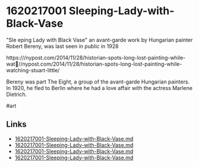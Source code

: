 # 1620217001 Sleeping-Lady-with-Black-Vase


"Sle  eping Lady with Black Vase" an avant-garde work by Hungarian painter
Robert Bereny, was last seen in public in 1928    

https:///nypost.com/2014/11/28/historian-spots-long-lost-painting-while-wat//nypost.com/2014/11/28/historian-spots-long-lost-painting-while-watching-stuart-little/   

Bereny was part The Eight, a group of the avant-garde Hungarian painters. In
1920, he fled to Berlin where he had a love affair with the actress Marlene
Dietrich.  

#art

## Links
- [1620217001-Sleeping-Lady-with-Black-Vase.md](1620217001-Sleeping-Lady-with-Black-Vase.md)
- [1620217001-Sleeping-Lady-with-Black-Vase.md](1620217001-Sleeping-Lady-with-Black-Vase.md)
- [1620217001-Sleeping-Lady-with-Black-Vase.md](1620217001-Sleeping-Lady-with-Black-Vase.md)
- [1620217001-Sleeping-Lady-with-Black-Vase.md](1620217001-Sleeping-Lady-with-Black-Vase.md)
